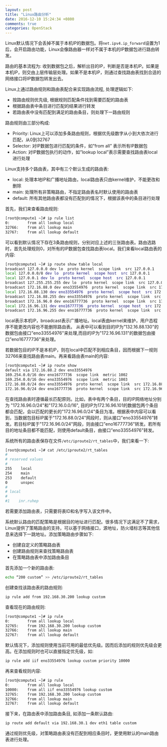 ```yaml
---
layout: post
title: "Linux路由分析"
date: 2016-12-10 15:24:34 +0800
comments: true
categories: OpenStack
---
```

Linux默认情况下会丢掉不属于本机IP的数据包。将`net.ipv4.ip_forward`设置为1后，会开启路由功能，Linux会像路由器一样对不属于本机的IP数据包进行路由转发。

路由的基本流程为: 收到数据包之后，解析出目的IP，判断是否是本机IP。如果是本机IP，则交由上层传输层处理。如果不是本机IP，则通过查找路由表找到合适的网络接口将IP数据包转发出去。

Linux上通过路由规则和路由表配合来实现路由流程, 处理逻辑如下:

* 按路由规则优先级, 根据规则匹配条件找到需要匹配的路由表
* 根据路由表中条目进行匹配的结果进行转发
* 若路由表中没有匹配到满足的路由条目，则处理下一路由规则

<!--more-->

路由规则由三部分构成:

* Priority: Linux上可以添加多条路由规则，根据优先级数字从小到大依次进行匹配，从0到32767
* Selector: 对IP数据包进行匹配的条件，如”from all” 表示所有IP数据包
* Action: 对IP数据包执行的动作，如”lookup local”表示需要查找路由表local进行处理

Linux支持多个路由表，其中有三个默认生成的路由表:

* local: 处理本地IP和广播地址路由，local路由表只由kernel维护，不能更改和删除
* main: 处理所有非策略路由，不指定路由表名时默认使用的路由表
* default: 所有其他路由表都没有匹配到的情况下，根据该表中的条目进行处理

首先，我们来查看路由规则:
```bash
[root@compute1 ~]# ip rule list
0:        from all lookup local
32766:    from all lookup main
32767:    from all lookup default
```
可以看到默认情况下存在3条路由规则，分别对应上述的三张路由表。路由选路时，首先处理规则0，对所有的IP数据包查找路由表local。我们来看local路由表的内容:
```bash
[root@compute1 ~]# ip route show table local
broadcast 127.0.0.0 dev lo  proto kernel  scope link  src 127.0.0.1
local 127.0.0.0/8 dev lo  proto kernel  scope host  src 127.0.0.1
local 127.0.0.1 dev lo  proto kernel  scope host  src 127.0.0.1
broadcast 127.255.255.255 dev lo  proto kernel  scope link  src 127.0.0.1
broadcast 172.16.88.0 dev eno33554976  proto kernel  scope link  src 172.16.88.130
local 172.16.88.130 dev eno33554976  proto kernel  scope host  src 172.16.88.130
broadcast 172.16.88.255 dev eno33554976  proto kernel  scope link  src 172.16.88.130
broadcast 172.16.96.0 dev eno16777736  proto kernel  scope link  src 172.16.96.131
local 172.16.96.131 dev eno16777736  proto kernel  scope host  src 172.16.96.131
broadcast 172.16.96.255 dev eno16777736  proto kernel  scope link  src 172.16.96.131
```
local表示本机IP，broadcast表示广播地址。local表由kernel来维护，用户态程序不能更改内容也不能删除路由表。
从表中可以看到目的IP为”132.16.88.130"的数据包由接口”eno33554976"来处理,而目的IP为"172.16.96.131"的数据包由接口”eno16777736"来处理。

若数据包目的IP不是本机IP，则在local中匹配不到相应条目，因而根据下一规则32766来查找路由表main。再来看路由表main的内容:
```bash
[root@compute1 ~]# ip route show
default via 172.16.88.2 dev eno33554976
169.254.0.0/16 dev eno16777736  scope link  metric 1002
169.254.0.0/16 dev eno33554976  scope link  metric 1003
172.16.88.0/24 dev eno33554976  proto kernel  scope link  src 172.16.88.130
172.16.96.0/24 dev eno16777736  proto kernel  scope link  src 172.16.96.131
```
在查找路由表时遵循最长匹配原则。比如，表中有两个条目，目的IP网络地址分别为
"172.16.96.0/24"和"172.16.0.0/16", 目的IP为172.16.96.101的数据包两个条目都会匹配，会以匹配的更长的"172.16.96.0/24"条目为准。根据表中内容可以看到，当数据包目标IP属于"172.16.88.0/24"网段时，则从接口"eno33554976”转发。若目标IP属于"172.16.96.0/24"网段，则由接口”eno16777736"转发。若所有目的地址条目都不能匹配，则使用default条目，由接口”eno33554976"转发。

系统所有的路由表保存在文件`/etc/iproute2/rt_tables`中，我们来看一下:
```bash
[root@compute1 ~]# cat /etc/iproute2/rt_tables
#
# reserved values
#
255    local
254    main
253    default
0      unspec
#
# local
#
#1    inr.ruhep
```
若需要添加路由表，只需要将表ID和名字写入该文件中。

系统默认路由的匹配策略是根据目的地址进行匹配。很多情况下这满足不了需求，Linux提供了策略路由的支持，可以基于网络接口，源地址，防火墙标志等其他信息来选择下一跳地址。添加策略路由步骤如下:

* 创建自定义的策略路由表
* 创建路由规则来查找策略路由表
* 在策略路由表中添加路由条目

首先添加一个新的路由表:
```bash
echo “200 custom” >> /etc/iproute2/rt_tables
```
创建查找该路由表的路由规则:
```bash
ip rule add from 192.168.30.200 lookup custom
```
查看现在的路由规则:
```bash
[root@compute1 ~]# ip rule
0:        from all lookup local
32765:    from 192.168.30.200 lookup custom
32766:    from all lookup main
32767:    from all lookup default
```
默认情况下，添加规则使用当前可用的最低优先级。因而后添加的规则优先级会更高。在添加规则时也可以直接指定优先级，如:
```bash
ip rule add iif eno33554976 lookup custom priority 10000
```
再来查看规则内容:
```bash
[root@compute1 ~]# ip rule
0:        from all lookup local
10000:    from all iif eno33554976 lookup custom
32765:    from 192.168.30.200 lookup custom
32766:    from all lookup main
32767:    from all lookup default
```
接下来，在路由表中添加路由条目, 如添加一条默认路由:
```bash
ip route add default via 192.168.30.1 dev eth1 table custom
```
通过规则优先级，对策略路由表没有匹配到相应条目时，更使用默认的main路由表进行处理。

